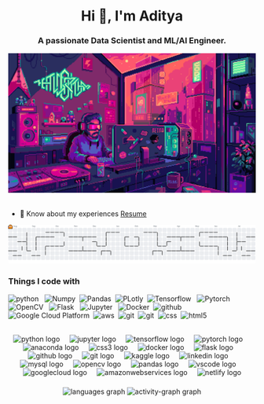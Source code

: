 <h1 align="center">Hi 👋, I'm Aditya</h1>
<h3 align="center">A passionate Data Scientist and ML/AI Engineer.</h3>

<img alt="gif" src="src/coding.gif" /> &nbsp;

- 📄 Know about my experiences [Resume](https://drive.google.com/file/d/1n5QSoS5yzdGfx5v8IqQCrHnzzCaEwOkU/view?usp=drive_link)

<picture>
  <source media="(prefers-color-scheme: dark)" srcset="https://raw.githubusercontent.com/fairtexas5/fairtexas5/output/pacman-contribution-graph-dark.svg">
  <source media="(prefers-color-scheme: light)" srcset="https://raw.githubusercontent.com/fairtexas5/fairtexas5/output/pacman-contribution-graph.svg">
  <img alt="pacman contribution graph" src="https://raw.githubusercontent.com/fairtexas5/fairtexas5/output/pacman-contribution-graph.svg">
</picture>

###

<h3>Things I code with</h3>
<p>
  <img alt="python" src="https://img.shields.io/badge/Python-%233776AB?style=for-the-badge&logo=python&labelColor=white" /> &nbsp;
  <img alt="Numpy" src="https://img.shields.io/badge/NumPy-%23013243?style=for-the-badge&logo=numpy&logoColor=%23013243&labelColor=white" />&nbsp;
  <img alt="Pandas" src="https://img.shields.io/badge/Pandas-%23150458?style=for-the-badge&logo=pandas&logoColor=%23150458&labelColor=white" />&nbsp;
  <img alt="PLotly" src="https://img.shields.io/badge/Plotly-%233F4F75?style=for-the-badge&logo=plotly&logoColor=%233F4F75&labelColor=white" />&nbsp;
  <img alt="Tensorflow" src="https://img.shields.io/badge/Tensorflow-%23FF6F00?style=for-the-badge&logo=tensorflow&logoColor=%23FF6F00&labelColor=white" /> &nbsp;
  <img alt="Pytorch" src="https://img.shields.io/badge/-Pytorch-%23EE4C2C?style=for-the-badge&logo=pytorch&logoColor=%23EE4C2C&labelColor=white" /> &nbsp;
  <img alt="OpenCV" src="https://img.shields.io/badge/OpenCV-%235C3EE8?style=for-the-badge&logo=opencv&logoColor=%235C3EE8&labelColor=white" /> &nbsp;
  <img alt="Flask" src="https://img.shields.io/badge/Flask-%23000000?style=for-the-badge&logo=flask&logoColor=%23000000&labelColor=white" /> &nbsp;
  <img alt="Jupyter" src="https://img.shields.io/badge/Jupyter-%23F37626?style=for-the-badge&logo=jupyter&logoColor=%23F37626&labelColor=white" /> &nbsp;
  <img alt="Docker" src="https://img.shields.io/badge/Docker-%232496ED?style=for-the-badge&logo=docker&logoColor=%232496ED&labelColor=white" />&nbsp;
  <img alt="github" src="https://img.shields.io/badge/Github-%23181717?style=for-the-badge&logo=github&logoColor=%23181717&labelColor=white&link=https%3A%2F%2Fgithub.com%2FFairtexas5" />&nbsp;
  <img alt="Google Cloud Platform" src="https://img.shields.io/badge/GC-%234285F4?style=for-the-badge&logo=googlecloud&logoColor=%234285F4&labelColor=white" />&nbsp;
  <img alt="aws" src="https://img.shields.io/badge/AWS-%23232F3E?style=for-the-badge&logo=amazonwebservices&logoColor=%23232F3E&labelColor=white" />&nbsp;
  <img alt="git" src="https://img.shields.io/badge/Git-%23F05032?style=for-the-badge&logo=git&logoColor=%23F05032&labelColor=white" />&nbsp;
  <img alt="git" src="https://img.shields.io/badge/Git-%23F05032?style=for-the-badge&logo=git&logoColor=%23F05032&labelColor=white" />&nbsp;
  <img alt="css" src="https://img.shields.io/badge/CSS-%23663399?style=for-the-badge&logo=css&logoColor=%23663399&labelColor=white" />&nbsp;
  <img alt="html5" src="https://img.shields.io/badge/HTML-%23E34F26?style=for-the-badge&logo=html5&logoColor=%23E34F26&labelColor=white" />&nbsp;
</p>


<br clear="both">

<div align="center">
  <img src="https://cdn.jsdelivr.net/gh/devicons/devicon/icons/python/python-original.svg" height="40" alt="python logo"  />
  <img width="12" />
  <img src="https://cdn.jsdelivr.net/gh/devicons/devicon/icons/jupyter/jupyter-original.svg" height="40" alt="jupyter logo"  />
  <img width="12" />
  <img src="https://cdn.jsdelivr.net/gh/devicons/devicon/icons/tensorflow/tensorflow-original.svg" height="40" alt="tensorflow logo"  />
  <img width="12" />
  <img src="https://cdn.jsdelivr.net/gh/devicons/devicon/icons/pytorch/pytorch-original.svg" height="40" alt="pytorch logo"  />
  <img width="12" />
  <img src="https://cdn.jsdelivr.net/gh/devicons/devicon/icons/anaconda/anaconda-original.svg" height="40" alt="anaconda logo"  />
  <img width="12" />
  <img src="https://cdn.jsdelivr.net/gh/devicons/devicon/icons/css3/css3-original.svg" height="40" alt="css3 logo"  />
  <img width="12" />
  <img src="https://skillicons.dev/icons?i=docker" height="40" alt="docker logo"  />
  <img width="12" />
  <img src="https://skillicons.dev/icons?i=flask" height="40" alt="flask logo"  />
  <img width="12" />
  <img src="https://skillicons.dev/icons?i=github" height="40" alt="github logo"  />
  <img width="12" />
  <img src="https://cdn.jsdelivr.net/gh/devicons/devicon/icons/git/git-original.svg" height="40" alt="git logo"  />
  <img width="12" />
  <img src="https://cdn.jsdelivr.net/gh/devicons/devicon/icons/kaggle/kaggle-original.svg" height="40" alt="kaggle logo"  />
  <img width="12" />
  <img src="https://skillicons.dev/icons?i=linkedin" height="40" alt="linkedin logo"  />
  <img width="12" />
  <img src="https://cdn.jsdelivr.net/gh/devicons/devicon/icons/mysql/mysql-original.svg" height="40" alt="mysql logo"  />
  <img width="12" />
  <img src="https://cdn.jsdelivr.net/gh/devicons/devicon/icons/opencv/opencv-original.svg" height="40" alt="opencv logo"  />
  <img width="12" />
  <img src="https://cdn.jsdelivr.net/gh/devicons/devicon/icons/pandas/pandas-original.svg" height="40" alt="pandas logo"  />
  <img width="12" />
  <img src="https://cdn.jsdelivr.net/gh/devicons/devicon/icons/vscode/vscode-original.svg" height="40" alt="vscode logo"  />
  <img width="12" />
  <img src="https://skillicons.dev/icons?i=gcp" height="40" alt="googlecloud logo"  />
  <img width="12" />
  <img src="https://skillicons.dev/icons?i=aws" height="40" alt="amazonwebservices logo"  />
  <img width="12" />
  <img src="https://skillicons.dev/icons?i=netlify" height="40" alt="netlify logo"  />
</div>

###

<div align="left">
</div>

###

<div align="center">
  <img src="https://github-readme-stats.vercel.app/api/top-langs?username=fairtexas5&locale=en&hide_title=false&layout=compact&card_width=320&langs_count=5&theme=aura&hide_border=false&order=2" height="166" alt="languages graph"  />
  <img src="https://github-readme-activity-graph.vercel.app/graph?username=fairtexas5&radius=16&theme=nightowl&area=true&order=5&hide_border=true" height="300" alt="activity-graph graph"  />
</div>

###

